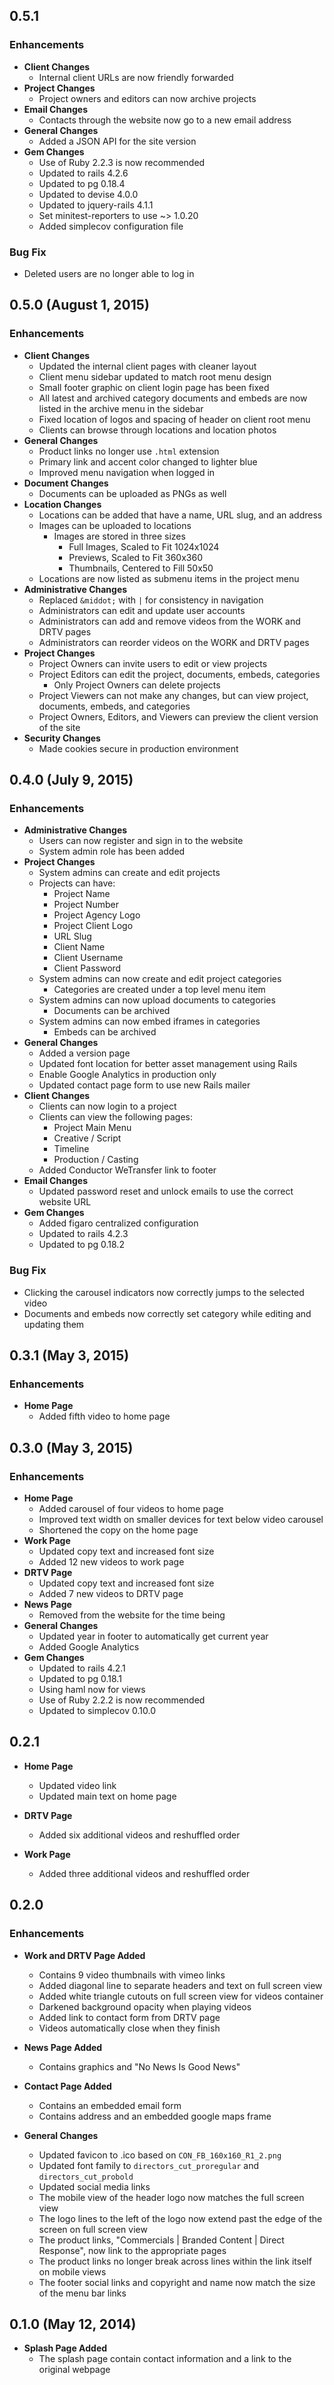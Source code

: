 ## 0.5.1

### Enhancements
- **Client Changes**
  - Internal client URLs are now friendly forwarded
- **Project Changes**
  - Project owners and editors can now archive projects
- **Email Changes**
  - Contacts through the website now go to a new email address
- **General Changes**
  - Added a JSON API for the site version
- **Gem Changes**
  - Use of Ruby 2.2.3 is now recommended
  - Updated to rails 4.2.6
  - Updated to pg 0.18.4
  - Updated to devise 4.0.0
  - Updated to jquery-rails 4.1.1
  - Set minitest-reporters to use ~> 1.0.20
  - Added simplecov configuration file

### Bug Fix
- Deleted users are no longer able to log in

## 0.5.0 (August 1, 2015)

### Enhancements
- **Client Changes**
  - Updated the internal client pages with cleaner layout
  - Client menu sidebar updated to match root menu design
  - Small footer graphic on client login page has been fixed
  - All latest and archived category documents and embeds are now listed in the archive menu in the sidebar
  - Fixed location of logos and spacing of header on client root menu
  - Clients can browse through locations and location photos
- **General Changes**
  - Product links no longer use `.html` extension
  - Primary link and accent color changed to lighter blue
  - Improved menu navigation when logged in
- **Document Changes**
  - Documents can be uploaded as PNGs as well
- **Location Changes**
  - Locations can be added that have a name, URL slug, and an address
  - Images can be uploaded to locations
    - Images are stored in three sizes
      - Full Images, Scaled to Fit 1024x1024
      - Previews, Scaled to Fit 360x360
      - Thumbnails, Centered to Fill 50x50
  - Locations are now listed as submenu items in the project menu
- **Administrative Changes**
  - Replaced `&middot;` with `|` for consistency in navigation
  - Administrators can edit and update user accounts
  - Administrators can add and remove videos from the WORK and DRTV pages
  - Administrators can reorder videos on the WORK and DRTV pages
- **Project Changes**
  - Project Owners can invite users to edit or view projects
  - Project Editors can edit the project, documents, embeds, categories
    - Only Project Owners can delete projects
  - Project Viewers can not make any changes, but can view project, documents, embeds, and categories
  - Project Owners, Editors, and Viewers can preview the client version of the site
- **Security Changes**
   - Made cookies secure in production environment

## 0.4.0 (July 9, 2015)

### Enhancements
- **Administrative Changes**
  - Users can now register and sign in to the website
  - System admin role has been added
- **Project Changes**
  - System admins can create and edit projects
  - Projects can have:
    - Project Name
    - Project Number
    - Project Agency Logo
    - Project Client Logo
    - URL Slug
    - Client Name
    - Client Username
    - Client Password
  - System admins can now create and edit project categories
    - Categories are created under a top level menu item
  - System admins can now upload documents to categories
    - Documents can be archived
  - System admins can now embed iframes in categories
    - Embeds can be archived
- **General Changes**
  - Added a version page
  - Updated font location for better asset management using Rails
  - Enable Google Analytics in production only
  - Updated contact page form to use new Rails mailer
- **Client Changes**
  - Clients can now login to a project
  - Clients can view the following pages:
    - Project Main Menu
    - Creative / Script
    - Timeline
    - Production / Casting
  - Added Conductor WeTransfer link to footer
- **Email Changes**
  - Updated password reset and unlock emails to use the correct website URL
- **Gem Changes**
  - Added figaro centralized configuration
  - Updated to rails 4.2.3
  - Updated to pg 0.18.2

### Bug Fix
- Clicking the carousel indicators now correctly jumps to the selected video
- Documents and embeds now correctly set category while editing and updating them

## 0.3.1 (May 3, 2015)

### Enhancements
- **Home Page**
  - Added fifth video to home page

## 0.3.0 (May 3, 2015)

### Enhancements
- **Home Page**
  - Added carousel of four videos to home page
  - Improved text width on smaller devices for text below video carousel
  - Shortened the copy on the home page
- **Work Page**
  - Updated copy text and increased font size
  - Added 12 new videos to work page
- **DRTV Page**
  - Updated copy text and increased font size
  - Added 7 new videos to DRTV page
- **News Page**
  - Removed from the website for the time being
- **General Changes**
  - Updated year in footer to automatically get current year
  - Added Google Analytics
- **Gem Changes**
  - Updated to rails 4.2.1
  - Updated to pg 0.18.1
  - Using haml now for views
  - Use of Ruby 2.2.2 is now recommended
  - Updated to simplecov 0.10.0

## 0.2.1

- **Home Page**
  - Updated video link
  - Updated main text on home page

- **DRTV Page**
  - Added six additional videos and reshuffled order

- **Work Page**
  - Added three additional videos and reshuffled order

## 0.2.0

### Enhancements
- **Work and DRTV Page Added**
  - Contains 9 video thumbnails with vimeo links
  - Added diagonal line to separate headers and text on full screen view
  - Added white triangle cutouts on full screen view for videos container
  - Darkened background opacity when playing videos
  - Added link to contact form from DRTV page
  - Videos automatically close when they finish

- **News Page Added**
  - Contains graphics and "No News Is Good News"

- **Contact Page Added**
  - Contains an embedded email form
  - Contains address and an embedded google maps frame

- **General Changes**
  - Updated favicon to .ico based on `CON_FB_160x160_R1_2.png`
  - Updated font family to `directors_cut_proregular` and `directors_cut_probold`
  - Updated social media links
  - The mobile view of the header logo now matches the full screen view
  - The logo lines to the left of the logo now extend past the edge of the screen on full screen view
  - The product links, "Commercials | Branded Content | Direct Response", now link to the appropriate pages
  - The product links no longer break across lines within the link itself on mobile views
  - The footer social links and copyright and name now match the size of the menu bar links

## 0.1.0 (May 12, 2014)

- **Splash Page Added**
  - The splash page contain contact information and a link to the original webpage

